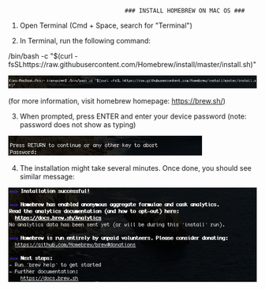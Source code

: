                                      ### INSTALL HOMEBREW ON MAC OS ###

1.	Open Terminal (Cmd + Space, search for "Terminal") 

2.	In Terminal, run the following command: 

/bin/bash -c "$(curl -fsSLhttps://raw.githubusercontent.com/Homebrew/install/master/install.sh)"

 ![](images/homebrewinstall.png)

(for more information, visit homebrew homepage: https://brew.sh/)

3. When prompted, press ENTER and enter your device password (note: password does not show as typing) 

 ![](images/authen.png)

4. The installation might take several minutes. Once done, you should see similar message:
 
![](images/installDone.png)


